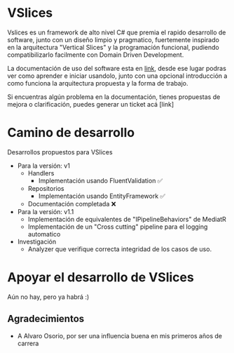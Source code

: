 # VSlices

Vslices es un framework de alto nivel C# que premia el rapido desarrollo de software, junto con un diseño limpio y pragmatico, fuertemente inspirado en la arquitectura "Vertical Slices" y la programación funcional, pudiendo compatibilizarlo facilmente con Domain Driven Development.

La documentación de uso del software esta en [link](https://vslice-framework.readthedocs.io/en/latest/), desde ese lugar podras ver como aprender e iniciar usandolo, junto con una opcional introducción a como funciona la arquitectura propuesta y la forma de trabajo.

Si encuentras algún problema en la documentación, tienes propuestas de mejora o clarificación, puedes generar un ticket acá [link]

# Camino de desarrollo

Desarrollos propuestos para VSlices
- Para la versión: v1
  - Handlers
    - Implementación usando FluentValidation ✅ 
  - Repositorios
    - Implementación usando EntityFramework ✅ 
  - Documentación completada ❌
- Para la versión: v1.1
  - Implementación de equivalentes de "IPipelineBehaviors" de MediatR
  - Implementación de un "Cross cutting" pipeline para el logging automatico
- Investigación
  - Analyzer que verifique correcta integridad de los casos de uso.

# Apoyar el desarrollo de VSlices

Aún no hay, pero ya habrá :)

## Agradecimientos

- A Alvaro Osorio, por ser una influencia buena en mis primeros años de carrera
